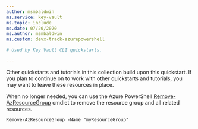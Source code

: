 ```yaml
---
author: msmbaldwin
ms.service: key-vault
ms.topic: include
ms.date: 07/20/2020
ms.author: msmbaldwin 
ms.custom: devx-track-azurepowershell

# Used by Key Vault CLI quickstarts.

---
```


Other quickstarts and tutorials in this collection build upon this quickstart. If you plan to continue on to work with other quickstarts and tutorials, you may want to leave these resources in place.

When no longer needed, you can use the Azure PowerShell [Remove-AzResourceGroup](/powershell/module/az.resources/remove-azresourcegroup) cmdlet to remove the resource group and all related resources.

```azurepowershell-interactive
Remove-AzResourceGroup -Name "myResourceGroup"
```
